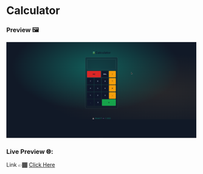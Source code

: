 # Calculator

### Preview 🖼️

<img src="./img/preview.png" width="500">

### Live Preview 🌐:

Link 👉🏾 <a href="https://iam-ntwali.github.io/Calculator/" target="_blank">Click Here</a>
